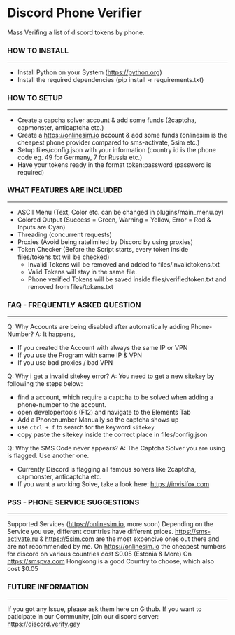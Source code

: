 # Discord Phone Verifier
Mass Verifing a list of discord tokens by phone.

### HOW TO INSTALL
------------------------------------
- Install Python on your System (https://python.org)
- Install the required dependencies (pip install -r requirements.txt)

### HOW TO SETUP
------------------------------------
- Create a capcha solver account & add some funds (2captcha, capmonster, anticaptcha etc.)
- Create a https://onlinesim.io account & add some funds (onlinesim is the cheapest phone provider compared to sms-activate, 5sim etc.)
- Setup files/config.json with your information (country id is the phone code eg. 49 for Germany, 7 for Russia etc.)
- Have your tokens ready in the format token:password (password is required)

### WHAT FEATURES ARE INCLUDED
------------------------------------
- ASCII Menu (Text, Color etc. can be changed in plugins/main_menu.py)
- Colored Output (Success = Green, Warning = Yellow, Error = Red & Inputs are Cyan)
- Threading (concurrent requests)
- Proxies (Avoid being ratelimited by Discord by using proxies)
- Token Checker (Before the Script starts, every token inside files/tokens.txt will be checked)
  - Invalid Tokens will be removed and added to files/invalidtokens.txt
  - Valid Tokens will stay in the same file. 
  - Phone verified Tokens will be saved inside files/verifiedtoken.txt and removed from files/tokens.txt

### FAQ - FREQUENTLY ASKED QUESTION
------------------------------------
Q: Why Accounts are being disabled after automatically adding Phone-Number?
A: It happens,
   - If you created the Account with always the same IP or VPN
   - If you use the Program with same IP & VPN
   - If you use bad proxies / bad VPN

Q: Why i get a invalid sitekey error?
A: You need to get a new sitekey by following the steps below:
   - find a account, which require a captcha to be solved when adding a phone-number to the account.
   - open developertools (F12)  and navigate to the Elements Tab
   - Add a Phonenumber Manually so the captcha shows up
   - use `ctrl + f` to search for the keyword `sitekey`
   - copy paste the sitekey inside the correct place in files/config.json

Q: Why the SMS Code never appears?
A: The Captcha Solver you are using is flagged. Use another one.
   - Currently Discord is flagging all famous solvers like 2captcha, capmonster, anticaptcha etc.
   - If you want a working Solve, take a look here: https://invisifox.com

### PSS - PHONE SERVICE SUGGESTIONS
------------------------------------
Supported Services (https://onlinesim.io, more soon)
Depending on the Service you use, different countries have different prices.
https://sms-activate.ru & https://5sim.com are the most expencive ones out there and are not recommended by me.
On https://onlinesim.io the cheapest numbers for discord on various countries cost $0.05 (Estonia & More)
On https://smspva.com Hongkong is a good Country to choose, which also cost $0.05


### FUTURE INFORMATION
------------------------------------
If you got any Issue, please ask them here on Github.
If you want to paticipate in our Community, join our discord server: https://discord.verify.gay
